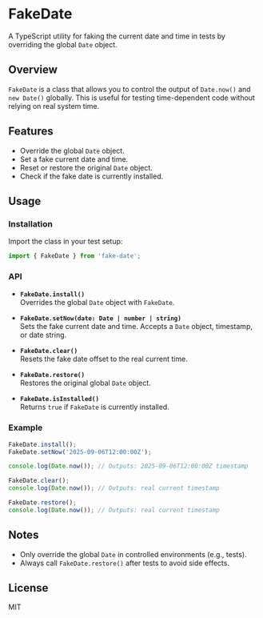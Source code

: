 # FakeDate

A TypeScript utility for faking the current date and time in tests by overriding the global `Date` object.

## Overview

`FakeDate` is a class that allows you to control the output of `Date.now()` and `new Date()` globally. This is useful for testing time-dependent code without relying on real system time.

## Features

- Override the global `Date` object.
- Set a fake current date and time.
- Reset or restore the original `Date` object.
- Check if the fake date is currently installed.

## Usage

### Installation

Import the class in your test setup:

```typescript
import { FakeDate } from 'fake-date';
```

### API

- **`FakeDate.install()`**  
  Overrides the global `Date` object with `FakeDate`.

- **`FakeDate.setNow(date: Date | number | string)`**  
  Sets the fake current date and time. Accepts a `Date` object, timestamp, or date string.

- **`FakeDate.clear()`**  
  Resets the fake date offset to the real current time.

- **`FakeDate.restore()`**  
  Restores the original global `Date` object.

- **`FakeDate.isInstalled()`**  
  Returns `true` if `FakeDate` is currently installed.

### Example

```typescript
FakeDate.install();
FakeDate.setNow('2025-09-06T12:00:00Z');

console.log(Date.now()); // Outputs: 2025-09-06T12:00:00Z timestamp

FakeDate.clear();
console.log(Date.now()); // Outputs: real current timestamp

FakeDate.restore();
console.log(Date.now()); // Outputs: real current timestamp
```

## Notes

- Only override the global `Date` in controlled environments (e.g., tests).
- Always call `FakeDate.restore()` after tests to avoid side effects.

## License

MIT

